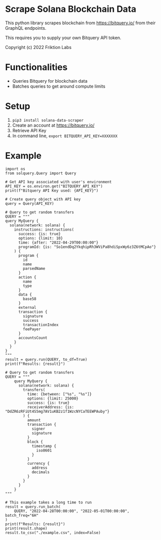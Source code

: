# Scrape Solana Blockchain Data

This python library scrapes blockchain from https://bitquery.io/ from their GraphQL endpoints.

This requires you to supply your own Bitquery API token.

Copyright (c) 2022 Friktion Labs

# Functionalities

- Queries Bitquery for blockchain data
- Batches queries to get around compute limits

# Setup

1. `pip3 install solana-data-scraper`
2. Create an account at https://bitquery.io/
3. Retrieve API Key
4. In command line, `export BITQUERY_API_KEY=XXXXXXX`

# Example

```
import os
from solquery.Query import Query

# Get API key associated with user's environment
API_KEY = os.environ.get("BITQUERY_API_KEY")
print(f"Bitquery API Key used: {API_KEY}")

# Create query object with API key
query = Query(API_KEY)

# Query to get random transfers
QUERY = """
query MyQuery {
  solana(network: solana) {
    instructions: instructions(
      success: {is: true}
      options: {limit: 10}
      time: {after: "2022-04-29T00:00:00"}
      programId: {is: "So1endDq2YkqhipRh3WViPa8hdiSpxWy6z3Z6tMCpAo"}
    ) {
      program {
        id
        name
        parsedName
      }
      action {
        name
        type
      }
      data {
        base58
      }
      external
      transaction {
        signature
        success
        transactionIndex
        feePayer
      }
      accountsCount
    }
  }
}
"""
result = query.run(QUERY, to_df=True)
print(f"Results: {result}")

# Query to get random transfers
QUERY = """
    query MyQuery {
      solana(network: solana) {
        transfers(
          time: {between: ["%s", "%s"]}
          options: {limit: 25000}
          success: {is: true}
          receiverAddress: {is: "DdZR6zRFiUt4S5mg7AV1uKB2z1f1WzcNYCaTEEWPAuby"}
        ) {
          amount
          transaction {
            signer
            signature
          }
          block {
            timestamp {
              iso8601
            }
          }
          currency {
            address
            decimals
          }
        }
      }
    }
"""

# This example takes a long time to run
result = query.run_batch(
    QUERY, "2022-04-28T00:00:00", "2022-05-01T00:00:00", batch_freq="6H"
)
print(f"Results: {result}")
print(result.shape)
result.to_csv("./example.csv", index=False)
```
